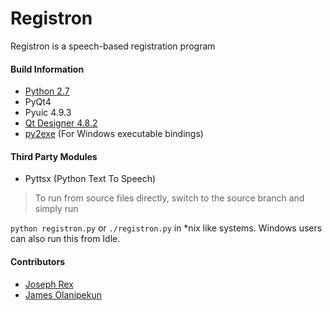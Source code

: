 Registron
=========

Registron is a speech-based registration program

#### Build Information
- [Python 2.7][1]
- PyQt4
- Pyuic 4.9.3
- [Qt Designer 4.8.2][2]
- [py2exe][3] (For Windows executable bindings)

#### Third Party Modules
- Pyttsx (Python Text To Speech)

> To run from source files directly, switch to the source branch and simply run

```python registron.py``` or ```./registron.py``` in *nix like systems. Windows users can also run this from Idle.

#### Contributors
- [Joseph Rex](http://josephrex.me)
- [James Olanipekun][4]

[1]:http://python.org
[2]:http://qt-project.org
[3]:http://www.py2exe.org/
[4]:https://www.google.ca/#q=james+olanipekun